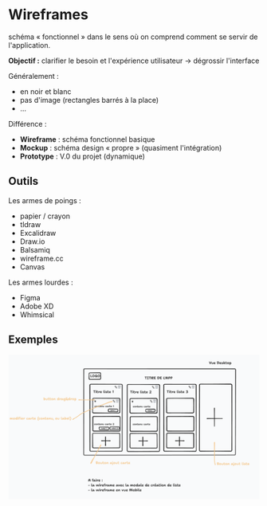 # Wireframes

schéma  « fonctionnel » dans le sens où on comprend comment se servir de l'application.

**Objectif :** clarifier le besoin et l'expérience utilisateur → dégrossir l'interface

Généralement :

- en noir et blanc
- pas d'image (rectangles barrés à la place)
- …

Différence :

- **Wireframe** : schéma fonctionnel basique
- **Mockup** : schéma design « propre » (quasiment l'intégration)
- **Prototype** : V.0 du projet (dynamique)

## Outils

Les armes de poings :

- papier / crayon
- tldraw
- Excalidraw
- Draw.io
- Balsamiq
- wireframe.cc
- Canvas

Les armes lourdes :

- Figma
- Adobe XD
- Whimsical

## Exemples

![oKanban](wireframe.png)

